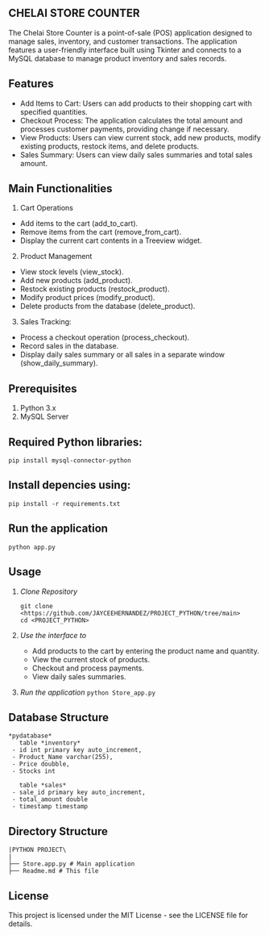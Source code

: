## CHELAI STORE COUNTER
The Chelai Store Counter is a point-of-sale (POS) application designed to manage sales, inventory, and customer transactions. The application features a user-friendly interface built using Tkinter and connects to a MySQL database to manage product inventory and sales records.

## Features
* Add Items to Cart: Users can add products to their shopping cart with specified quantities.
* Checkout Process: The application calculates the total amount and processes customer payments, providing change if necessary.
* View Products: Users can view current stock, add new products, modify existing products, restock items, and delete products.
* Sales Summary: Users can view daily sales summaries and total sales amount.

## Main Functionalities
1. Cart Operations
* Add items to the cart (add_to_cart).
* Remove items from the cart (remove_from_cart).
* Display the current cart contents in a Treeview widget.

2. Product Management
* View stock levels (view_stock).
* Add new products (add_product).
* Restock existing products (restock_product).
* Modify product prices (modify_product).
* Delete products from the database (delete_product).

3. Sales Tracking:
* Process a checkout operation (process_checkout).
* Record sales in the database.
* Display daily sales summary or all sales in a separate window (show_daily_summary).


## Prerequisites
1. Python 3.x
2. MySQL Server

## Required Python libraries:
`pip install mysql-connector-python`

## Install depencies using:
`pip install -r requirements.txt`

## Run the application
`python app.py`

## Usage
1. *Clone Repository*
   ```
   git clone <https://github.com/JAYCEEHERNANDEZ/PROJECT_PYTHON/tree/main>
   cd <PROJECT_PYTHON>
   ```


2. *Use the interface to*
    - Add products to the cart by entering the product name and quantity.
    - View the current stock of products.
    - Checkout and process payments.
    - View daily sales summaries.

3. *Run the application*
   `python Store_app.py`

## Database Structure
 ```
 *pydatabase*
    table *inventory*
  - id int primary key auto_increment,
  - Product_Name varchar(255),
  - Price doubble,
  - Stocks int

    table *sales*
  - sale_id primary key auto_increment,
  - total_amount double
  - timestamp timestamp
```
## Directory Structure
```
|PYTHON PROJECT\
|
├── Store.app.py # Main application
├── Readme.md # This file
```


## License
This project is licensed under the MIT License - see the LICENSE file for details.
